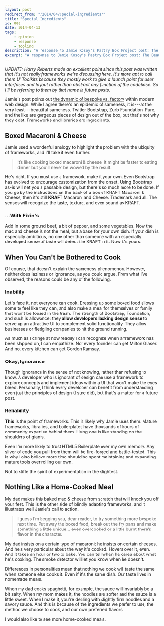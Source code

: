 ```yaml
---
layout: post
redirect_from: "/2014/04/special-ingredients/"
title: "Special Ingredients"
id: 009
date: 2014-04-13
tags:
    - opinion
    - response
    - tooling
description: "A response to Jamie Kosoy's Pastry Box Project post: The Beautiful Default."
excerpt: "A response to Jamie Kosoy's Pastry Box Project post: The Beautiful Default. Ready-made frameworks and UI libraries are often blamed for the homogeny of modern web design, but I think it has more to do with how they're used."
---
```


_UPDATE: Harry Roberts made an excellent point since this post was written that it's not really frameworks we're discussing here. It's more apt to call them UI Toolkits because they mostly work to give a launch point for user interfaces and layout rather than abstract any function of the codebase. So I'll be referring to them by that name in future posts._

Jamie's post points out [the dynamic of bespoke vs. factory][PBP] within modern web design. While I agree there's an epidemic of sameness, it is---at the very least---beautiful sameness. Twitter Bootstrap, Zurb Foundation, Pure, and the like are gorgeous pieces of design out of the box, but that's not why they exist. Frameworks and libraries are ingredients.

## Boxed Macaroni & Cheese

Jamie used a wonderful analogy to highlight the problem with the ubiquity of frameworks, and I'll take it even further.

> It’s like cooking boxed macaroni & cheese: It might be faster to eating dinner but you’ll never be wowed by the result.

He's right. If you must use a framework, make it your own. Even Bootstrap has evolved to encourage customization from the onset. Using Bootstrap as-is will net you a passable design, but there's so much more to be done. If you go by the instructions on the back of a box of KRAFT Macaroni & Cheese, then it's still __KRAFT__ Macaroni and Cheese. Trademark and all. The senses will recognize the taste, texture, and even sound as KRAFT.

### ...With Fixin's

Add in some ground beef, a bit of pepper, and some vegetables. Now the mac and cheese is not the meal, but a base for your own dish. If your dish is especially ambitious, no one other than someone with an especially developed sense of taste will detect the KRAFT in it. Now it's yours.

## When You Can't be Bothered to Cook

Of course, that doesn't explain the sameness phenomenon. However, neither does laziness or ignorance, as you could argue. From what I've observed, the reasons could be any of the following.

### Inability

Let's face it, not everyone can cook. Dressing up some boxed food allows some to feel like they can, and also make a meal for themselves or family that won't be tossed in the trash. The strength of Bootstrap, Foundation, and such is allowance: they __allow developers lacking design sense__ to serve up an attractive UI to complement solid functionality. They allow businesses or fledgling companies to hit the ground running.

As much as I cringe at how readily I can recognize when a framework has been slapped on, I can empathize. Not every founder can get Milton Glaser. And not every kitchen can get Gordon Ramsay.

### Okay, Ignorance

Though ignorance in the sense of not knowing, rather than refusing to know. A developer who is ignorant of design can use a framework to explore concepts and implement ideas within a UI that won't make the eyes bleed. Personally, I think every developer can benefit from understanding even just the principles of design (I sure did), but that's a matter for a future post.

### Reliability

__This__ is the point of frameworks. This is likely why Jamie uses them. Mature frameworks, libraries, and boilerplates have thousands of hours of community expertise behind them. Using one is like standing on the shoulders of giants.

Even I'm more likely to trust HTML5 Boilerplate over my own memory. Any sliver of code you pull from them will be fire-forged and battle-tested. This is why I also believe more time should be spent maintaining and expanding mature tools over rolling our own.

Not to stifle the spirit of experimentation in the slightest.

## Nothing Like a Home-Cooked Meal

My dad makes this baked mac & cheese from scratch that will knock you off your feet. This is the other side of blindly adapting frameworks, and it illustrates well Jamie's call to action.

> I guess I’m begging you, dear reader, to try something more bespoke next time. Put away the boxed food, break out the fry pans and make something a little unique… even overcooked or a little burnt there’s flavor in the character.

My dad insists on a certain type of macaroni; he insists on certain cheeses. And he's very particular about the way it's cooked. Hovers over it, even. And it takes an hour or two to bake. You can tell when he cares about what he's cooking. The smoke detector will let you know when he doesn't.

Differences in personalities mean that nothing we cook will taste the same when someone else cooks it. Even if it's the same dish. Our taste lives in homemade meals. 

When my dad cooks spaghetti, for example, the sauce will invariably be a bit salty. When my mom makes it, the noodles are softer and the sauce is a little sweet. When I make it, you're dealing with slightly firm noodles and a savory sauce. And this is because of the ingredients we prefer to use, the method we choose to cook, and our own preferred flavors.

I would also like to see more home-cooked meals.






[PBP]: https://the-pastry-box-project.net/jamie-kosoy/2014-April-13 "The Beautiful Default"